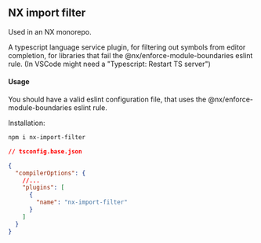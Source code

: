 ## NX import filter

Used in an NX monorepo.

A typescript language service plugin, for filtering out symbols from editor completion, for libraries that fail the @nx/enforce-module-boundaries eslint rule.
(In VSCode might need a "Typescript: Restart TS server")

#### Usage

You should have a valid eslint configuration file, that uses the @nx/enforce-module-boundaries eslint rule.

Installation:

```bash
npm i nx-import-filter
```

```json
// tsconfig.base.json

{
  "compilerOptions": {
    //...
    "plugins": [
      {
        "name": "nx-import-filter"
      }
    ]
  }
}
```

